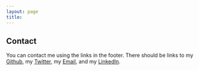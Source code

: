 ```yaml
---
layout: page
title: 
---
```


## Contact

You can contact me using the links in the footer. There should be links to my [Github](https://github.com/thephilross), my [Twitter](https://twitter.com/thephilross), my [Email](mailto:philippross369@gmail.com), and my [LinkedIn](https://linkedin.com/in/philippross).

